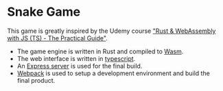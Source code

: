# Snake Game

This game is greatly inspired by the Udemy course ["Rust & WebAssembly with JS (TS) - The Practical Guide"](https://www.udemy.com/course/rust-webassembly-with-js-ts-the-practical-guide/).

* The game engine is written in Rust and compiled to [Wasm](https://rustwasm.github.io/docs/book/).
* The web interface is written in [typescript](https://www.typescriptlang.org/).
* An [Express server](https://expressjs.com/) is used for the final build.
* [Webpack](https://webpack.js.org/) is used to setup a development environment and build the final product.